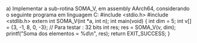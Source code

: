 a) Implementar a sub-rotina SOMA_V, em assembly AArch64, considerando o seguinte programa em
linguagem C:
#include <stdio.h>
#include <stdlib.h>
extern int SOMA_V(int *a, int n);
int main(void)
{
int dim = 5;
int v[] = {3, -1, 8, 0, -3}; // Para testar : 32 bits
int res;
res = SOMA_V(v, dim);
printf("Soma dos elementos = %d\n", res);
return EXIT_SUCCESS;
}